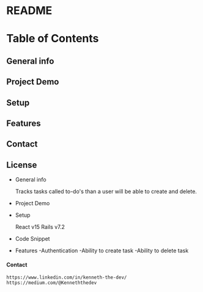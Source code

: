 # README

# Table of Contents 
##   General info 
##   Project Demo 
##   Setup
##   Features 
##   Contact 
##   License


*  General info

     Tracks tasks called to-do's than a user will be able to create and delete. 
     
*   Project Demo 

*   Setup

    React v15 
    Rails v7.2
    


* Code Snippet

*    Features
     -Authentication 
     -Ability to create task
     -Ability to delete task
     


####   Contact 
    
    https://www.linkedin.com/in/kenneth-the-dev/
    https://medium.com/@Kenneththedev

